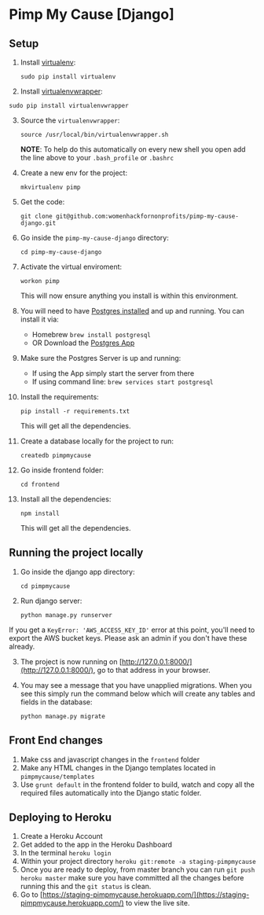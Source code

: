 # Pimp My Cause [Django]

## Setup

1. Install [virtualenv](https://virtualenv.pypa.io/en/stable/):

	`sudo pip install virtualenv`

2. Install [virtualenvwrapper](https://virtualenvwrapper.readthedocs.io/en/latest/install.html):

  `sudo pip install virtualenvwrapper`

3. Source the `virtualenvwrapper`:

	`source /usr/local/bin/virtualenvwrapper.sh`

	**NOTE**: To help do this automatically on every new shell you open add the line above to your `.bash_profile` or  `.bashrc`

4. Create a new env for the project:

	 `mkvirtualenv pimp`

5. Get the code:

	`git clone git@github.com:womenhackfornonprofits/pimp-my-cause-django.git`

6. Go inside the `pimp-my-cause-django` directory:

	`cd pimp-my-cause-django`

7. Activate the virtual enviroment:

	 `workon pimp`

	 This will now ensure anything you install is within this environment.

8. You will need to have [Postgres installed](https://www.postgresql.org/download/) and up and running. You can install it via:
	- Homebrew `brew install postgresql`
	- OR Download the [Postgres App](http://postgresapp.com/)

9. Make sure the Postgres Server is up and running:
	- If using the App simply start the server from there
	- If using command line: `brew services start postgresql`

9. Install the requirements:

	 `pip install -r requirements.txt`

	 This will get all the dependencies.

9. Create a database locally for the project to run:

	`createdb pimpmycause`

10. Go inside frontend folder:

	`cd frontend`

11. Install all the dependencies:

	 `npm install`

	 This will get all the dependencies.

## Running the project locally
1. Go inside the django app directory:

	`cd pimpmycause`

2. Run django server:

	`python manage.py runserver`

  If you get a `KeyError: 'AWS_ACCESS_KEY_ID'` error at this point, you'll need to export the AWS bucket keys. Please ask an admin if you don't have these already.

3. The project is now running on [http://127.0.0.1:8000/](http://127.0.0.1:8000/), go to that address in your browser.

4. You may see a message that you have unapplied migrations. When you see this simply run the command below which will create any tables and fields in the database:

	`python manage.py migrate`

## Front End changes
1. Make css and javascript changes in the `frontend` folder
2. Make any HTML changes in the Django templates located in `pimpmycause/templates`
3. Use `grunt default` in the frontend folder to build, watch and copy all the required files automatically into the Django static folder.

## Deploying to Heroku
1. Create a Heroku Account
2. Get added to the app in the Heroku Dashboard
3. In the terminal `heroku login`
4. Within your project directory `heroku git:remote -a staging-pimpmycause`
5. Once you are ready to deploy, from master branch you can run `git push heroku master` make sure you have committed all the changes before running this and the `git status` is clean.
6. Go to [https://staging-pimpmycause.herokuapp.com/](https://staging-pimpmycause.herokuapp.com/) to view the live site.
